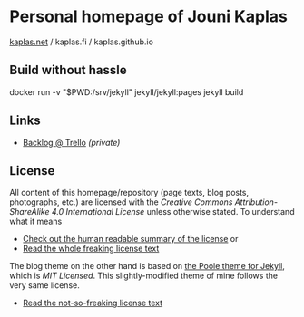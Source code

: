 # Personal homepage of Jouni Kaplas

[kaplas.net](http://kaplas.net/) / kaplas.fi / kaplas.github.io

## Build without hassle

docker run -v "$PWD:/srv/jekyll" jekyll/jekyll:pages jekyll build


## Links

* [Backlog @ Trello](https://trello.com/b/WrehV4vP/kotisivu-blogi) _(private)_


## License

All content of this homepage/repository (page texts, blog posts, photographs, etc.) are licensed with the _Creative Commons Attribution-ShareAlike 4.0 International License_ unless otherwise stated. To understand what it means

* [Check out the human readable summary of the license](http://creativecommons.org/licenses/by-sa/4.0/) or
* [Read the whole freaking license text](/LICENSE-CC-BY-SA-4)

The blog theme on the other hand is based on [the Poole theme for Jekyll](https://github.com/poole/poole), which is _MIT Licensed_. This slightly-modified theme of mine follows the very same license.

* [Read the not-so-freaking license text](/LICENSE-MIT)
